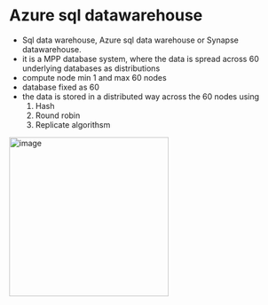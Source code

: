 # Azure sql datawarehouse
- Sql data warehouse, Azure sql data warehouse or Synapse datawarehouse.
- it is a MPP database system, where the data is spread across 60 underlying databases as distributions
- compute node min 1 and max 60 nodes
- database fixed as 60
- the data is stored in a distributed way across the 60 nodes using
   1. Hash
   2. Round robin
   3. Replicate algorithsm

<img width="287" alt="image" src="https://github.com/deepakgowtham/Datascience_Basics/assets/47908891/06b028e8-ef07-4b70-b68f-c7f75effeaf8">
